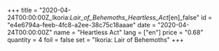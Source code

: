 +++
title = "2020-04-24T00:00:00Z_Ikoria:_Lair_of_Behemoths_Heartless_Act_[en]_false"
id = "e4e6794a-feeb-4fc8-a2ee-38c75c18aaae"
date = "2020-04-24T00:00:00Z"
name = "Heartless Act"
lang = ["en"]
price = "0.68"
quantity = 4
foil = false
set = "Ikoria: Lair of Behemoths"
+++
